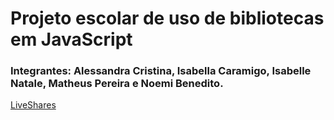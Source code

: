 # Projeto escolar de uso de bibliotecas em JavaScript

### Integrantes: Alessandra Cristina, Isabella Caramigo, Isabelle Natale, Matheus Pereira e Noemi Benedito.

[LiveShares](Link)

